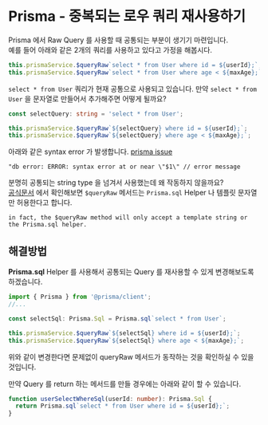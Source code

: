 # Prisma - 중복되는 로우 쿼리 재사용하기
Prisma 에서 Raw Query 를 사용할 때 공통되는 부분이 생기기 마련입니다.   
예를 들어 아래와 같은 2개의 쿼리를 사용하고 있다고 가정을 해봅시다.

```typescript
this.prismaService.$queryRaw`select * from User where id = ${userId};`;
this.prismaService.$queryRaw`select * from User where age < ${maxAge};`;
```

```select * from User``` 쿼리가 현재 공통으로 사용되고 있습니다.
만약 ```select * from User``` 을 문자열로 만들어서 추가해주면 어떻게 될까요?

```typescript
const selectQuery: string = 'select * from User';

this.prismaService.$queryRaw`${selectQuery} where id = ${userId};`;
this.prismaService.$queryRaw`${selectQuery} where age < ${maxAge};`;
```

아래와 같은 syntax error 가 발생합니다. [prisma issue](https://github.com/prisma/prisma/issues/5083)

```text
"db error: ERROR: syntax error at or near \"$1\" // error message
```

분명히 공통되는 string type 을 넘겨서 사용했는데 왜 작동하지 않을까요?      
[공식문서](https://www.prisma.io/docs/concepts/components/prisma-client/raw-database-access#tagged-template-helpers) 에서 확인해보면 ```$queryRaw``` 메서드는 ```Prisma.sql``` Helper 나 템플릿 문자열만 허용한다고 합니다.

```text
in fact, the $queryRaw method will only accept a template string or the Prisma.sql helper.
```

## 해결방법
**Prisma.sql** Helper 를 사용해서 공통되는 Query 를 재사용할 수 있게 변경해보도록 하겠습니다.

```typescript
import { Prisma } from '@prisma/client';
//...

const selectSql: Prisma.Sql = Prisma.sql`select * from User`;

this.prismaService.$queryRaw`${selectSql} where id = ${userId};`;
this.prismaService.$queryRaw`${selectSql} where age < ${maxAge};`;
```

위와 같이 변경한다면 문제없이 queryRaw 메서드가 동작하는 것을 확인하실 수 있을 것입니다.

만약 Query 를 return 하는 메서드를 만들 경우에는 아래와 같이 할 수 있습니다.

```typescript
function userSelectWhereSql(userId: number): Prisma.Sql {
  return Prisma.sql`select * from User where id = ${userId};`; 
}
```